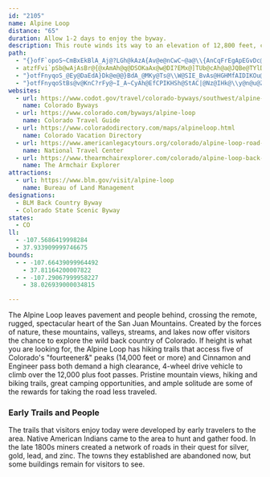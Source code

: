 ```yaml
---
id: "2105"
name: Alpine Loop
distance: "65"
duration: Allow 1-2 days to enjoy the byway.
description: This route winds its way to an elevation of 12,800 feet, crossing Engineer and Cinnamon Passes. The rugged scenery includes river meadows, alpine tundra, ghost towns, ore mills, abundant summer wildflowers and impressive fall colors.
path:
  - "{}ofF`opoS~CmBxEkBlA_Aj@?LGh@kAzA{Av@e@nCwC~@a@\\{AnCqFrEgApEGvDc@hAYbCuAfFqGn@[t@U|BgB|C[p@YxB}A`AaBZ]nAYdByAtAY~BSr@Bh@O|CJ|BYnCoAbAw@^_@Te@XsANWn@UhAcAb@OnCClDy@rAMnBvAjD`BnBDhAIbCb@t@@|BAxAWbA?nAp@v@x@|@^`DCr@IpAN|EI`@LlBxA~A^~CFb@PXTh@dA|F~EpJlAx@DbDK~AbAvC`@h@@nAYx@DbASnDqAd@i@\\QlB_@dBGhAc@bCB`AWRB`Ab@h@BbC~CnAzBlCfH~BdDlAt@lDx@nDlBlEpA|A|AhAl@xA@`APnCrAxCz@hD^r@At@a@r@q@vAyCp@{B^c@lF^bBKx@Ux@ExBZrCp@fDPnCd@hMlAhCn@vEdC~NpFjHnDzNxB~Bv@nAH|Ah@xHhGvAb@xBB|A\\bEpBjMtEbClAl@^hEfE`I`HbBdBhFtIdB|A`@x@xAlBdBfBXj@fCzBTd@b@tBrAvC`AdBpFtDhB`Al@j@~AxDH`Eh@|B~@zBhCxCb@fAt@^`Fr@n@RfClCxBxEZb@t@RxACl@VXXrC`F~@dDXj@lDtEzB~Bx@`BPbAPpNR|BvAbCbIjJN^n@|DlAjEt@fDRdAd@nFRx@j@rAlAbB~BhJfCnGnB|Dl@|DbArEd@dFz@dF\\bK?zAD^b@|AN~BEtEm@zDOvBEnIc@xAcAdBGn@@h@lA|EJdGh@~C|CfIfF~RtAhDx@tAlCtDbAbA|@lB~Fb[x@~Bf@t@z@r@`HfCnAbAbBnCrCfHn@xBJdBBpBSpKBlB^pCrA`Gf@fFNvCCf@_@`BSb@iAnAe@fBF|@b@lAXzBE|FL`DVlDr@~AXXh@P|Ao@j@Ht^x["
  - atzfFvi`pSb@wAjAsBr@{@xAmAh@q@DSOKaAx@w@DI?EMx@]TUb@cAh@a@JQBe@TYlDmBn@A^QHK@[jAiAbAAt@_@h@JdBWAUqAKo@y@o@QEKBS~@Jz@EpB_AxFYb@K^g@fBx@`@@dBMpBj@t@GbAc@b@sA?gAZwAEUh@wADg@VYt@}CdCgEpAoCx@y@n@qBt@y@t@{AL_Ax@q@z@oARkA|@y@ZcAfCmCF_@LMnAYr@e@xA?^M`D?ZMbCeEh@qBToAh@wAd@SbAmBb@YHm@H}A`@m@h@yAh@_@RYZsAEe@Hk@^o@XQ^yAhBSlA_@j@e@Ja@p@WNA~@^h@E?WIKy@[BeANm@f@k@l@EEu@XOXi@~@QDQEEy@Jo@QS\gBWw@x@c@v@cAFWr@}@PGROF[?CIl@}@bAyBnAmBNm@h@eAH_@xBsADSVQt@gC^YDSAy@Mk@I?ERDp@kBfCgA?a@JaBfBI??Yr@sA^eAr@QTSRsAOm@iA{BcAeCyAgGWuFBw@EaCDQNEBMNaC]cCH{@lD{KlDkHEoBJe@b@y@~@mAFq@p@qA|AuB^EBYm@y@?_@`@e@JYCa@Js@\kAz@kBd@aBp@e@Zm@HiAIc@O@URc@De@Q?g@p@sBp@s@nBgDHsDl@_Cj@sGRs@NYTeAZsBBgA`AqAV{@BeBxA_HDmBOgAc@FoAdAUDCoGIIe@dAk@x@m@jBiBpAC`Ai@~@k@tBOlBMTOKHiAh@{DNgKXmAbBiDvAqIVu@|AqCDMEs@Di@NUbAs@^m@fAsELgDBqCIaEk@mBMeABWl@y@Z_Bh@{A?sAS}BYcAIwAz@mBhAuDG}BU{BXmFNe@l@aAt@_@^EdAX|@@^ErAu@^EbCPNENc@C{CNmBHS|Ak@
  - "}otfFnyqoS_@Ey@DaEdA}Dk@e@@}BdA_@MKy@Ts@\\W@SIE_BvAs@HGHMfAIDIKOu@UW_@EsA~@_A~BI`A}@~A{@~@OX_@xBO@J{EKiDSeAE_AXyBDsAM?k@zAy@|@i@dAYfAi@fAOp@a@l@gAdC]xBq@bCcB|COl@ApCVnDh@`Bj@lCGpBi@xCOlAcArBYpBeAnBg@vB[^EZm@pAEfAUpAIZoA~Ac@jA}@l@yCfAc@^kAj@IEe@g@}@g@QWqAs@k@m@wBkDk@eBwAD_@Ey@gAe@QiAuGk@qBi@o@dBKhBwAr@Ud@e@hA_CHg@E_@yCsHkCmHu@kAy@gBw@uCoB_AsAIq@s@gAa@O?KL@rBQJs@KUO_AeBs@k@sA{BcAy@o@WcA{BKq@mAeAKk@}@mBe@{BC_@HWxBxAx@\\RCBOq@o@[c@Oi@UsA@kAi@{AG_@CaAeA_FYe@mBsBsC_FaBuDuAgHO_EIu@_@kHYyBUS@a@LCh@b@xAfDNr@HDHw@?aC^yB?k@_@_BCg@r@yAIaA]eAKEwB~@U@[OyAYOKWqBBi@^w@h@?^XXF~AoBr@mDiAqEDs@Xm@bB_Cn@MlAw@xCiEXKxB_BX[p@_Bf@k@bCsCbBeBxAiCxA}BHYDu@d@qBH_AHuCJw@BuBOy@_@w@Sy@?}@W}B]wAwA_EWoASkCYkAE{@Nk@JsAbBgEl@uEFwCNkB?{A`@aDYeD@sG^mHBoDC_@_@wB?aAh@yBlBcGr@oAbCqFZ_CrA_Dn@yCN{Cy@sBiAyECW`@uBhA}An@uCFkAGy@NuAdAeFh@aARs@RiEd@oBYkDH_ACu@}@gEKwD?{@NaBC}A_@eEVmATe@HgACs@[qBsA{CIkBMg@s@{@}@_By@kCOyDiAyCDgANs@?m@y@gFwFcCi@mAe@mCSaCUeAu@mAo@k@}Be@y@o@iAcCoAy@W_@_@uBa@mAaAkBiDsDOy@IeCa@iBSiBJgBBaBCY_@e@Gm@PeAOmBiAkEy@uAcC_DOc@YaBU_Ds@cFUyEO}@]c@sCyB[c@_Aa@yAYg@W}@MkBr@[BwBw@gDgBe@K}BKsC[qFqA_A_AcDuDiBqAe@WwD{@cAa@}@o@c@_@Sg@?gBIm@Si@WiAgB}Do@aAiB_BaAg@oBe@_CeAwA?_B^e@?SMcCyD_AkAuA_AW{@Eq@c@s@_@mAEs@y@y@}FkF}CaDcEwAgCaBuA[e@Y}@_Ai@_BiBuKWe@WKa@AqAT}@EHgIi@kOJsCAi@{@wDaA_JXaE_@kELeBKwFQ}CPoALyBOmAImFOwBe@iCCqA{@mDMqBCiDKi@_AoBUkAK{E[gAi@q@kB_Bi@aBY}AEoAHq@SeB}BaGOeAYwI[mCiAkBUq@mAiEc@kCUk@y@iAc@_Ac@cC]{Dg@gAi@e@_DyEcCaCWm@m@cDmA{AgAwCKcGs@_EAk@?m@P_BO{@U]oAi@}@cAOYCm@k@kBsAmAo@sA_@aDi@yCiAeCEq@?oBc@qCE{CC_@i@uAEc@NaCUeFDe@Ro@?}@y@uBsBeDWy@KkAsAaGGsCBuAQyEHaAXkBOeCi@gEJaB?w@_@{CHy@p@kDFsGTa@r@m@L]PuB\\s@~BcB^iA?cAw@_Eq@gAc@yAKsCQm@{A_Cg@yABu@GeE]yB_@qA?mBLuAZs@Ny@DyCn@eJJ_Ax@}BQeCEmEDqEo@{CeBgGMwBTiEEm@s@eBKw@NoDCy@JmBfB}ErAsBr@_@j@{@`Ag@d@q@d@aADo@^yAv@{Ah@{DmAeCs@kD?aBn@sCFs@@{AOyAIwEcGiOi@gDEkATgFr@mB~AyCbAcF?}@Ey@s@uBDw@V{@l@sDv@}FNsCb@uAPeEl@eDTkGAwEV{BQgBi@iBEi@?i@j@mB?[E]e@e@I_@JsAk@sASoDDs@vAqCHk@]aA?mAXYrAs@J]?k@OuAuA_CSm@@cBPcBIi@Oa@Y]_@_AIu@?_AHm@j@eAtDuC^iADuASe@_@g@oDeCm@q@o@yAGsAZgCI_BQ_AuB{DUq@BmBj@yFAgAmAyCwBaHeFiK}AyDYqAEoBm@mGqAyF}@mCm@sAk@s@kEwAaAm@}@y@cAmA_CgFlCkMvBp@vRaEt\\mJrCYbDBpC}@~De@vBe@`C_Ar@i@lEmF`FsD~@KnBJbAIlDoBlDyAbEmGxEmFfBy@xCk@~BSXS`D{Dl@oAz@uCv@_FnEeTjBkG`@?ZMbC{Cx@q@xBw@rAOrBCrBHdCx@jBbAdBb@hAKrBaAlA]tAEvC^t@?^MlCyAzHiGbCwAhAmAtAyB|@y@`A]tBPdAGnAmAlAqDtAmAbBe@nBV|A?|BlAh@Pn@?XWhCgFj@y@l@k@~Am@|Cs@xBFt@RvB~@bCpBfCnDdAj@lCV`MXt@R|AxAd@Xl@Gz@eAf@QxC^~Iq@`@JfCrAlDvAtAJvAEjALfFlBx@j@j@fA\\lBXp@`@z@`AjAlKxJtIzGlDfD|HjDlEzBj@FnJaFh@QrCMpABpAH|Dv@lB~@hArArEnIb@^z@?bAg@h@s@xCgH\\Sn@IrD?bAVrDnCrDpApElC|FjIhCnEd@dAr@xF|EbRn@`E|AtG^v@jNbK`FfFrFrJ`BdDzCtDrAfCrDzH|BlDbBrBdAvB|AnEb@|BhBfGn@fE^~@`KhK`GrFnBlEhAxAr@`@`AP|B[rAFj@M|PkI~@_@r@MhARxAv@dCr@r]c@hATz@r@l@`AbBxE~AlC|A`D`GtQ`AtE\\rHx@fDbGrLt@`Bb@xAfFj[r@dDhA~HD`BEf@aAvDq@nECdAXfCn@fBLj@CdC~@nHBpACrBOdByAvGU|CoA`Dc@zBa@~D?lFy@zIGjEUtCTfJ_@rDmAtCK~AbDn[f@|HNxEC|Ey@nQgAdLHrIx@fU`@|CpArEb@~B@rD\\fCr@lBt@xA|BpCTrAHfCN~AlCfLr@rB`AdB~BtBp@jAJd@QhIz@zKLxDV~B?t@Kh@iArAoD`HoDvRUzCAlENbBr@hE?vC_@fF]fA_AjBBx@V`A?r@[fCGnBv@bMHx@tAlGIxBFtCIX}@~@QfCmAjKqAnCqAdA_@FYA_Ak@QRGxAT|BEn@cA~AYdAeA`BSbABbBIz@w@tAq@zB}@~AYpBUx@cAlCk@~@ORWBo@O{@rCYd@K?c@q@a@IMDMTe@Rm@|@uAhAcAhBa@Fm@WOBY`AI|@Y^s@lB]j@oDzC[f@_@pAgAf@e@r@}F~D_AzAm@vBo@dA_Ar@}BdA{@tAwBvB_@h@m@~Bm@dAWLcBpBgHzFsCrBYv@kAz@cA~AiAjAyBx@c@`@_B~@]l@k@pBsBx@mD`@}C\\gFPiDZgRfDcJrAsAj@oAx@gGrHcCzBs@hBiBzBYRyBV_@RUr@ClB_@lAYVU@y@^aCxD[^q@VWZYfAs@jBq@f@gBnCu@x@_CfBgAnF{@|AIbADtAS`@i@zCS|Bg@rBM`De@`@Ob@BrAz@tGI~AkA~HJtDN`CiAdH_@lEoA`FIxAHbH`@~A`B~CJvAB|DThBb@`BX~BHn@C~AnAfFXbB?rB_@nEc@fA_@|BAlAPp@rDfFb@lB?fElAfGz@rFKr@s@~BCXRd@|AdBZz@pGxKfDjH~AbC~@`@^~@jD`F~ArCxCpEb@`@dA~C^Ih@YR?|B~@jAbAlBtCn@fBlCvEp@z@`CbBhAXdAl@p@LbCDPJELiAr@u@RaAj@{@J}DK{Ds@{AKeB~Ag@@YVS?QLgBjBGl@cApDIxA?`B]jBOFKGm@kAQgA?kAIYE?IVKtA@lDKDGSEsAOq@OB?HBnAIzBNlAW~HLxCArAWxCn@vGlA`FxArE^vBfAnIWjB@l@Lj@zFbIdDzIj@bCTnBF|@OZ]JkC?yAf@e@^[jA@j@x@tChBfAbAhDNH?PIRsAv@eAJm@bAe@Ny@`DIv@RvGYvAs@dAe@^yDzBmBKc@VEt@JjCAz@C\\o@jAUx@Q|CB~DHd@hA~CNrHNbAr@~BxAxBl@pCPrDn@nB^d@fC~AXd@h@zAX\\tAt@fE~FXPjBFl@Pf@ZjBjBbC`Dn@jAhBxDr@xBDzAKfAu@jCSjAiAbEm@bAYr@OpAyEtKs@fAyAnDcCdEaA~B"
  - "}otfFnyqoStBs@v@KnC?rFy@~I_A~CyAh@EfCPIKHSh@StAC|@Nz@IHk@\\y@n@u@ZFlAdAxBVlAt@vD^dEVjJ_AfCKbDe@hBA|D_@d@CxAh@X@hC_@xCgA|@s@pEkBt@gANk@n@a@hC}DlCcC~H_G"
websites:
  - url: https://www.codot.gov/travel/colorado-byways/southwest/alpine-loop
    name: Colorado Byways
  - url: https://www.colorado.com/byways/alpine-loop
    name: Colorado Travel Guide
  - url: https://www.coloradodirectory.com/maps/alpineloop.html
    name: Colorado Vacation Directory
  - url: https://www.americanlegacytours.org/colorado/alpine-loop-road-trip/
    name: National Travel Center
  - url: https://www.thearmchairexplorer.com/colorado/alpine-loop-back-country-byway.php
    name: The Armchair Explorer
attractions:
  - url: https://www.blm.gov/visit/alpine-loop
    name: Bureau of Land Management
designations:
  - BLM Back Country Byway
  - Colorado State Scenic Byway
states:
  - CO
ll:
  - -107.5686419998284
  - 37.933909999746675
bounds:
  - - -107.66439099964492
    - 37.81164200007822
  - - -107.29067999958227
    - 38.026939000034815

---
```


The Alpine Loop leaves pavement and people behind, crossing the remote, rugged, spectacular heart of the San Juan Mountains. Created by the forces of nature, these mountains, valleys, streams, and lakes now offer visitors the chance to explore the wild back country of Colorado. If height is what you are looking for, the Alpine Loop has hiking trails that access five of Colorado's "fourteener&" peaks (14,000 feet or more) and Cinnamon and Engineer pass both demand a high clearance, 4-wheel drive vehicle to climb over the 12,000 plus foot passes. Pristine mountain views, hiking and biking trails, great camping opportunities, and ample solitude are some of the rewards for taking the road less traveled.

### Early Trails and People

The trails that visitors enjoy today were developed by early travelers to the area. Native American Indians came to the area to hunt and gather food. In the late 1800s miners created a network of roads in their quest for silver, gold, lead, and zinc. The towns they established are abandoned now, but some buildings remain for visitors to see.

